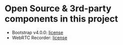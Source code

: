 # Open Source & 3rd-party components in this project
* Bootstrap v4.0.0: [license](https://github.com/twbs/bootstrap/blob/master/LICENSE)
* WebRTC Recorder: [license](https://github.com/kaltura/webrtc-krecord/blob/dev/LICENSE)
